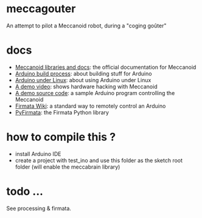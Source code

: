 # meccagouter
An attempt to pilot a Meccanoid robot, during a "coging goûter"

# docs

* [Meccanoid libraries and docs](http://www.meccano.fr/meccanoid-opensource): the official documentation for Meccanoid
* [Arduino build process](https://www.arduino.cc/en/Hacking/BuildProcess): about building stuff for Arduino
* [Arduino under Linux](http://playground.arduino.cc/Learning/Linux): about using Arduino under Linux
* [A demo video](https://www.youtube.com/watch?v=8y_xMW0Kr5c): shows hardware hacking with Meccanoid
* [A demo source code](https://github.com/robotscity/meccanoid_arduino_demo/blob/master/demo_meccanoids.ino): a sample Arduino program controlling the Meccanoid
* [Firmata Wiki](http://firmata.org/wiki/): a standard way to remotely control an Arduino
* [PyFirmata](https://github.com/tino/pyFirmata): the Firmata Python library

# how to compile this ?

* install Arduino IDE
* create a project with test_ino and use this folder as the sketch root folder (will enable the meccabrain library)

# todo ...

See processing & firmata.

